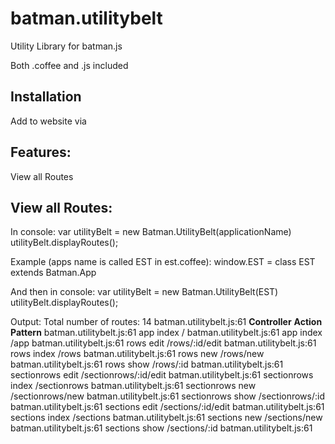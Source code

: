 batman.utilitybelt
==================
Utility Library for batman.js

Both .coffee and .js included

Installation
--------
Add to website via   <script src="/app/vendor/batman.utilitybelt.js" type="text/javascript"></script>

Features:
--------
View all Routes


View all Routes:
--------
In console:
var utilityBelt = new Batman.UtilityBelt(applicationName)
utilityBelt.displayRoutes();

Example (apps name is called EST in est.coffee):
window.EST = class EST extends Batman.App

And then in console:
var utilityBelt = new Batman.UtilityBelt(EST)
utilityBelt.displayRoutes();

Output:
Total number of routes: 14 batman.utilitybelt.js:61
__Controller__        __Action__      __Pattern__                      batman.utilitybelt.js:61
app                   index           /                                batman.utilitybelt.js:61
app                   index           /app                             batman.utilitybelt.js:61
rows                  edit            /rows/:id/edit                   batman.utilitybelt.js:61
rows                  index           /rows                            batman.utilitybelt.js:61
rows                  new             /rows/new                        batman.utilitybelt.js:61
rows                  show            /rows/:id                        batman.utilitybelt.js:61
sectionrows           edit            /sectionrows/:id/edit            batman.utilitybelt.js:61
sectionrows           index           /sectionrows                     batman.utilitybelt.js:61
sectionrows           new             /sectionrows/new                 batman.utilitybelt.js:61
sectionrows           show            /sectionrows/:id                 batman.utilitybelt.js:61
sections              edit            /sections/:id/edit               batman.utilitybelt.js:61
sections              index           /sections                        batman.utilitybelt.js:61
sections              new             /sections/new                    batman.utilitybelt.js:61
sections              show            /sections/:id                    batman.utilitybelt.js:61